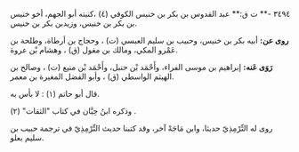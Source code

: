 ٣٤٩٤ -** ت ق:** عبد القدوس بن بكر بن خنيس الكوفي (٤) ،كنيته أبو الجهم، أخو خنيس بن بكر بن خنيس، وزيدبن بكر بن خنيس.

**روى عن:** أبيه بكر بن خنيس، وحبيب بن سليم العبسي (ت) ، وحجاج بن أرطاة، وطلحة بن عَمْرو المكي، ومالك بن مغول (ق) ، وهشام بْن عروة.

**رَوَى عَنه:** إبراهيم بن موسى الفراء، وأَحْمَد بْن حنبل، وأَحْمَد بْن منيع (ت) ، وصالح بن الهيثم الواسطي (ق) ، وأبو الفضل المغيرة بن معمر.

قال أبو حاتم (١) : لا بأس به.

وذكره ابنُ حِبَّان في كتاب "الثقات" (٢) .

روى له التِّرْمِذِيّ حديثا، وابن مَاجَهْ آخر، وقد كتبنا حديث التِّرْمِذِيّ في ترجمة حبيب بن سليم بعلو.